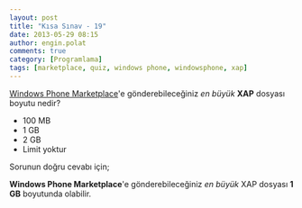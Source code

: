 ```yaml
---
layout: post
title: "Kısa Sınav - 19"
date: 2013-05-29 08:15
author: engin.polat
comments: true
category: [Programlama]
tags: [marketplace, quiz, windows phone, windowsphone, xap]
---
```

<a href="http://www.windowsphone.com/store" title="Windows Phone Marketplace" target="_blank" rel="noopener">Windows Phone Marketplace</a>'e gönderebileceğiniz *en büyük* **XAP** dosyası boyutu nedir?



*   100 MB
*   1 GB
*   2 GB
*   Limit yoktur

Sorunun doğru cevabı için; <!--more-->

**Windows Phone Marketplace**'e gönderebileceğiniz *en büyük* XAP dosyası **1 GB** boyutunda olabilir.

